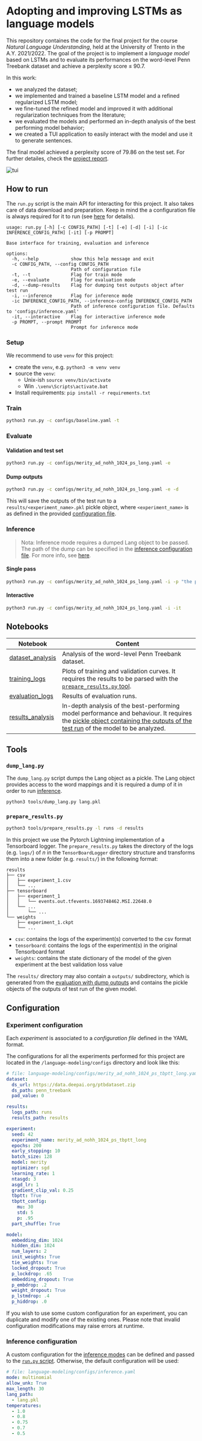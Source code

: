 # Adopting and improving LSTMs as language models
This repository containes the code for the final project for the course *Natural Language Understanding*, held at the University of Trento in the A.Y. 2021/2022. The goal of the project is to implement a *language model* based on LSTMs and to evaluate its performances on the word-level Penn Treebank dataset and achieve a perplexity score $\le$ 90.7.  

In this work:
- we analyzed the dataset;
- we implemented and trained a baseline LSTM model and a refined regularized LSTM model;
- we fine-tuned the refined model and improved it with additional regularization techniques from the literature;
- we evaluated the models and performed an in-depth analysis of the best performing model behavior;
- we created a TUI application to easily interact with the model and use it to generate sentences.

The final model achieved a perplexity score of 79.86 on the test set. For further detailes, check the [project report](./static/main.pdf).

![tui](./static/tui.gif)

## How to run
The `run.py` script is the main API for interacting for this project. It also takes care of data download and preparation. Keep in mind the a configuration file is always required for it to run (see [here](#configuration) for details). 

```text
usage: run.py [-h] [-c CONFIG_PATH] [-t] [-e] [-d] [-i] [-ic INFERENCE_CONFIG_PATH] [-it] [-p PROMPT]

Base interface for training, evaluation and inference

options:
  -h, --help            show this help message and exit
  -c CONFIG_PATH, --config CONFIG_PATH
                        Path of configuration file
  -t, --t               Flag for train mode
  -e, --evaluate        Flag for evaluation mode
  -d, --dump-results    Flag for dumping test outputs object after test run
  -i, --inference       Flag for inference mode
  -ic INFERENCE_CONFIG_PATH, --inference-config INFERENCE_CONFIG_PATH
                        Path of inference configuration file. Defaults to 'configs/inference.yaml'
  -it, --interactive    Flag for interactive inference mode
  -p PROMPT, --prompt PROMPT
                        Prompt for inference mode
```

### Setup
We recommend to use `venv` for this project:
- create the `venv`, e.g. `python3 -m venv venv`
- source the `venv`:
    - Unix-ish `source venv/bin/activate`
    - Win `.\venv\Scripts\activate.bat`
- Install requirements: `pip install -r requirements.txt`

### Train

```bash
python3 run.py -c configs/baseline.yaml -t
```

### Evaluate
#### Validation and test set
```bash
python3 run.py -c configs/merity_ad_nohh_1024_ps_long.yaml -e
```
#### Dump outputs
```bash
python3 run.py -c configs/merity_ad_nohh_1024_ps_long.yaml -e -d
```
This will save the outputs of the test run to a `results/<experiment_name>.pkl` pickle object, where `<experiment_name>` is as defined in the provided [configuration file](#experiment-configuration).

### Inference
> Nota: Inference mode requires a dumped Lang object to be passed. The path of the dump can be specified in the [inference configuration file](#inference-configuration). For more info, see [here](#tools).  
#### Single pass
```bash
python3 run.py -c configs/merity_ad_nohh_1024_ps_long.yaml -i -p "the price"
```
#### Interactive
```bash
python3 run.py -c configs/merity_ad_nohh_1024_ps_long.yaml -i -it
```

## Notebooks
| Notebook | Content |
| --- | --- |
| [dataset_analysis](notebooks/dataset_analysis.ipynb) | Analysis of the word-level Penn Treebank dataset. | 
| [training_logs](notebooks/training_logs.ipynb) | Plots of training and validation curves. It requires the results to be parsed with the [`prepare_results.py` tool](#prepare_resultspy). | 
| [evaluation_logs](notebooks/evaluation_logs.ipynb) | Results of evaluation runs. | 
| [results_analysis](notebooks/results_analysis.ipynb) | In-depth analysis of the best-performing model performance and behaviour. It requires the [pickle object containing the outputs of the test run](#dump-outputs) of the model to be analyzed. |

## Tools
### `dump_lang.py`
The `dump_lang.py` script dumps the Lang object as a pickle. The Lang object provides access to the word mappings and it is required a dump of it in order to run [inference](#inference).
```bash
python3 tools/dump_lang.py lang.pkl
```
### `prepare_results.py`
```bash
python3 tools/prepare_results.py -l runs -d results
```
In this project we use the Pytorch Lightning implementation of a Tensorboard logger. The `prepare_results.py` takes the directory of the logs (e.g. `logs/`) of $n$ in the `TensorBoardLogger` directory structure and transforms them into a new folder (e.g. `results/`) in the following format:
```text
results
├── csv
│   ├── experiment_1.csv
│   └── ...
├── tensorboard
│   ├── experiment_1
│   │   └── events.out.tfevents.1693748462.MSI.22648.0
│   └── ...
│       └── ...
└── weights
    ├── experiment_1.ckpt
    └── ...
```
- `csv`: contains the logs of the experiment(s) converted to the csv format
- `tensorboard`: contains the logs of the experiment(s) in the original Tensorboard format
- `weights`: contains the state dictionary of the model of the given experiment at the best validation loss value

The `results/` directory may also contain a `outputs/` subdirectory, which is generated from the [evaluation with dump outputs](#dump-outputseval) and contains the pickle objects of the outputs of test run of the given model.


## Configuration
### Experiment configuration
Each *experiment* is associated to a *configuration file* defined in the YAML format. 

The configurations for all the experiments performed for this project are located in the `/language-modeling/configs` directory and look like this:
```yaml
# file: language-modeling/configs/merity_ad_nohh_1024_ps_tbptt_long.yaml
dataset:
  ds_url: https://data.deepai.org/ptbdataset.zip
  ds_path: penn_treebank
  pad_value: 0

results: 
  logs_path: runs
  results_path: results

experiment:
  seed: 42
  experiment_name: merity_ad_nohh_1024_ps_tbptt_long
  epochs: 200
  early_stopping: 10
  batch_size: 128
  model: merity
  optimizer: sgd
  learning_rate: 1
  ntasgd: 3
  asgd_lr: 1
  gradient_clip_val: 0.25
  tbptt: True
  tbptt_config:
    mu: 30
    std: 5
    p: .95
  part_shuffle: True

model:
  embedding_dim: 1024
  hidden_dim: 1024
  num_layers: 2
  init_weights: True
  tie_weights: True
  locked_dropout: True
  p_lockdrop: .65
  embedding_dropout: True
  p_embdrop: .2
  weight_dropout: True
  p_lstmdrop: .4
  p_hiddrop: .0

```  
If you wish to use some custom configuration for an experiment, you can duplicate and modify one of the existing ones. Please note that invalid configuration modifications may raise errors at runtime.

### Inference configuration
A custom configuration for the [inference modes](#inference) can be defined and passed to the [`run.py` script](#how-to-run). Otherwise, the default configuration will be used:
```yaml
# file: language-modeling/configs/inference.yaml
mode: multinomial
allow_unk: True
max_length: 30
lang_path: 
  - lang.pkl
temperatures:
  - 1.0
  - 0.8
  - 0.75
  - 0.7
  - 0.5
```


